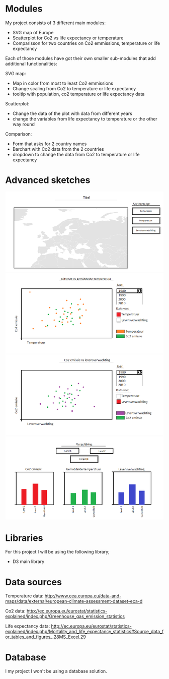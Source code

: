 # Modules
My project consists of 3 different main modules:
- SVG map of Europe
- Scatterplot for Co2 vs life expectancy or temperature
- Comparisson for two countries on Co2 emmissions, temperature or life expectancy

Each of those modules have got their own smaller sub-modules that add additional
functionalities:

SVG map:
- Map in color from most to least Co2 emmissions
- Change scaling from Co2 to temperature or life expectancy
- tooltip with population, co2 temperature or life expectancy data

Scatterplot:
- Change the data of the plot with data from different years
- change the variables from life expectancy to temperature or the other way round

Comparison:
- Form that asks for 2 country names
- Barchart with Co2 data from the 2 countries
- dropdown to change the data from Co2 to temperature or life expectancy

# Advanced sketches
![Foto van eerste schets](doc/advanced_1.png)
![Foto van eerste schets](doc/advanced_2.png)
![Foto van eerste schets](doc/advanced_3.png)
![Foto van eerste schets](doc/advanced_4.png)


# Libraries
For this project I will be using the following library;
- D3 main library

# Data sources
Temperature data:
http://www.eea.europa.eu/data-and-maps/data/external/european-climate-assessment-dataset-eca-d

Co2 data:
http://ec.europa.eu/eurostat/statistics-explained/index.php/Greenhouse_gas_emission_statistics

Life expectancy data:
http://ec.europa.eu/eurostat/statistics-explained/index.php/Mortality_and_life_expectancy_statistics#Source_data_for_tables_and_figures_.28MS_Excel.29

# Database
I my project I won't be using a database solution.
